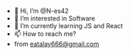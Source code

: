 - 👋 Hi, I’m @N-es42
- 👀 I’m interested in Software
- 🌱 I’m currently learning JS and React
- 📫 How to reach me?
- from eatalay666@gmail.com


